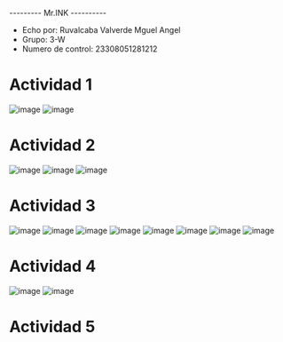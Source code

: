 --------- Mr.INK ----------
- Echo por: Ruvalcaba Valverde Mguel Angel
- Grupo: 3-W
- Numero de control: 23308051281212

# Actividad 1
![image](https://github.com/user-attachments/assets/5dc7f70f-ed67-4685-a2e7-bc211449ff2c)
![image](https://github.com/user-attachments/assets/2e5f54c5-d7fd-4e66-b470-739d75065e56)

# Actividad 2
![image](https://github.com/user-attachments/assets/f1859071-0eb2-46c8-bdd1-8473ac2fdb32)
![image](https://github.com/user-attachments/assets/9d560065-a811-4e7d-910d-8b2aee24b363)
![image](https://github.com/user-attachments/assets/c1f5c807-faca-4bfb-85fb-a9ac78c5485f)

# Actividad 3
![image](https://github.com/user-attachments/assets/3708135c-33e5-4d7e-897c-e4b52054d351)
![image](https://github.com/user-attachments/assets/42aba6dc-0f6a-4301-a9df-f47135ea14ae)
![image](https://github.com/user-attachments/assets/a39964d9-d30f-4c18-b8a2-1d16f804b1aa)
![image](https://github.com/user-attachments/assets/2cb513eb-3fc4-416e-b7f8-50435625f396)
![image](https://github.com/user-attachments/assets/1bfdedc6-33ad-4d78-a46b-c26cd46681da)
![image](https://github.com/user-attachments/assets/c5a62dfa-1396-4f78-a931-e314a9eb12d4)
![image](https://github.com/user-attachments/assets/249f2a9e-8e46-4681-96c3-83ac8bcc8911)
![image](https://github.com/user-attachments/assets/3924913d-fdac-4e47-9f51-956a8ba168cb)

# Actividad 4
![image](https://github.com/user-attachments/assets/c3887a81-b207-4da4-a88e-7000d2a957c2)
![image](https://github.com/user-attachments/assets/fbed0f86-ff11-4cc1-abef-45d054a0b5d7)

# Actividad 5
